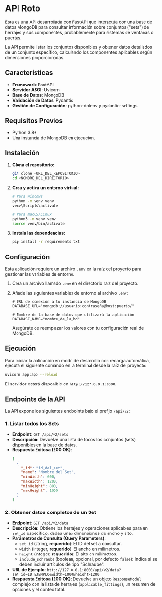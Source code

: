 # API Roto

Esta es una API desarrollada con FastAPI que interactúa con una base de datos MongoDB para consultar información sobre conjuntos ("sets") de herrajes y sus componentes, probablemente para sistemas de ventanas o puertas.

La API permite listar los conjuntos disponibles y obtener datos detallados de un conjunto específico, calculando los componentes aplicables según dimensiones proporcionadas.

## Características

- **Framework**: FastAPI
- **Servidor ASGI**: Uvicorn
- **Base de Datos**: MongoDB
- **Validación de Datos**: Pydantic
- **Gestión de Configuración**: python-dotenv y pydantic-settings

## Requisitos Previos

- Python 3.8+
- Una instancia de MongoDB en ejecución.

## Instalación

1.  **Clona el repositorio:**
    ```bash
    git clone <URL_DEL_REPOSITORIO>
    cd <NOMBRE_DEL_DIRECTORIO>
    ```

2.  **Crea y activa un entorno virtual:**
    ```bash
    # Para Windows
    python -m venv venv
    venv\Scripts\activate

    # Para macOS/Linux
    python3 -m venv venv
    source venv/bin/activate
    ```

3.  **Instala las dependencias:**
    ```bash
    pip install -r requirements.txt
    ```

## Configuración

Esta aplicación requiere un archivo `.env` en la raíz del proyecto para gestionar las variables de entorno.

1.  Crea un archivo llamado `.env` en el directorio raíz del proyecto.

2.  Añade las siguientes variables de entorno al archivo `.env`:

    ```env
    # URL de conexión a tu instancia de MongoDB
    DATABASE_URL="mongodb://usuario:contraseña@host:puerto/"

    # Nombre de la base de datos que utilizará la aplicación
    DATABASE_NAME="nombre_de_la_bd"
    ```
    Asegúrate de reemplazar los valores con tu configuración real de MongoDB.

## Ejecución

Para iniciar la aplicación en modo de desarrollo con recarga automática, ejecuta el siguiente comando en la terminal desde la raíz del proyecto:

```bash
uvicorn app:app --reload
```

El servidor estará disponible en `http://127.0.0.1:8000`.

## Endpoints de la API

La API expone los siguientes endpoints bajo el prefijo `/api/v2`:

### 1. Listar todos los Sets

- **Endpoint**: `GET /api/v2/sets`
- **Descripción**: Devuelve una lista de todos los conjuntos (sets) disponibles en la base de datos.
- **Respuesta Exitosa (200 OK)**:
  ```json
  [
    {
      "_id": "id_del_set",
      "name": "Nombre del Set",
      "minWidth": 600,
      "maxWidth": 1200,
      "minHeight": 800,
      "maxHeight": 1600
    }
  ]
  ```

### 2. Obtener datos completos de un Set

- **Endpoint**: `GET /api/v2/data`
- **Descripción**: Obtiene los herrajes y operaciones aplicables para un `set_id` específico, dadas unas dimensiones de ancho y alto.
- **Parámetros de Consulta (Query Parameters)**:
  - `set_id` (string, **requerido**): El ID del set a consultar.
  - `width` (integer, **requerido**): El ancho en milímetros.
  - `height` (integer, **requerido**): El alto en milímetros.
  - `include_schraube` (boolean, opcional, por defecto `false`): Indica si se deben incluir artículos de tipo "Schraube".
- **URL de Ejemplo**: `http://127.0.0.1:8000/api/v2/data?set_id=ID_EJEMPLO&width=1000&height=1200`
- **Respuesta Exitosa (200 OK)**: Devuelve un objeto `ResponseModel` complejo con la lista de herrajes (`applicable_fittings`), un resumen de opciones y el conteo total. 
